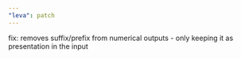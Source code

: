 ```yaml
---
"leva": patch
---
```


fix: removes suffix/prefix from numerical outputs - only keeping it as presentation in the input
